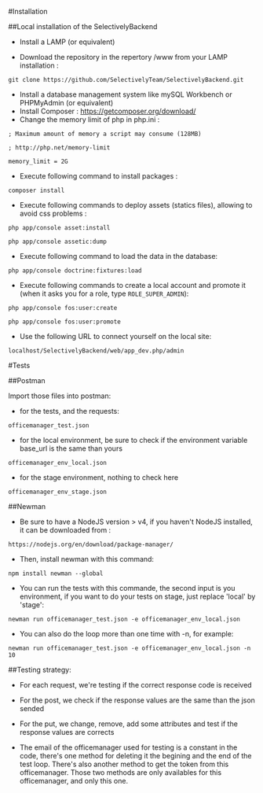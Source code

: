 #Installation

##Local installation of the SelectivelyBackend

- Install a LAMP (or equivalent)

- Download the repository in the repertory /www from your LAMP installation :

`git clone https://github.com/SelectivelyTeam/SelectivelyBackend.git`

- Install a database management system like mySQL Workbench or PHPMyAdmin (or equivalent)
- Install Composer : https://getcomposer.org/download/
- Change the memory limit of php in php.ini :


`; Maximum amount of memory a script may consume (128MB)`

`; http://php.net/memory-limit`

`memory_limit = 2G`

- Execute following command to install packages :


`composer install`

- Execute following commands to deploy assets (statics files), allowing to avoid css problems :


`php app/console asset:install`

`php app/console assetic:dump`

- Execute following command to load the data in the database:

`php app/console doctrine:fixtures:load`

- Execute following commands to create a local account and promote it (when it asks you for a role, type `ROLE_SUPER_ADMIN`):

`php app/console fos:user:create`

`php app/console fos:user:promote`
 
- Use the following URL to connect yourself on the local site:

`localhost/SelectivelyBackend/web/app_dev.php/admin`


#Tests

##Postman

Import those files into postman:

- for the tests, and the requests:
	
`officemanager_test.json`
			
- for the local environment, be sure to check if the environment variable base_url is the same than yours
		
`officemanager_env_local.json`
		
- for the stage environment, nothing to check here
		
`officemanager_env_stage.json`

##Newman

- Be sure to have a NodeJS version > v4, if you haven't NodeJS installed, it can be downloaded from :

`https://nodejs.org/en/download/package-manager/`

- Then, install newman with this command:

`npm install newman --global`

- You can run the tests with this commande, the second input is you environment, if you want to do your tests on stage, just replace 'local' by 'stage':

`newman run officemanager_test.json -e officemanager_env_local.json`

- You can also do the loop more than one time with -n, for example: 

`newman run officemanager_test.json -e officemanager_env_local.json -n 10`

##Testing strategy:

- For each request, we're testing if the correct response code is received

- For the post, we check if the response values are the same than the json sended

- For the put, we change, remove, add some attributes and test if the response values are corrects

- The email of the officemanager used for testing is a constant in the code, there's one method for deleting it the begining and the end of the test loop.
There's also another method to get the token from this officemanager. Those two methods are only availables for this officemanager, and only this one.
